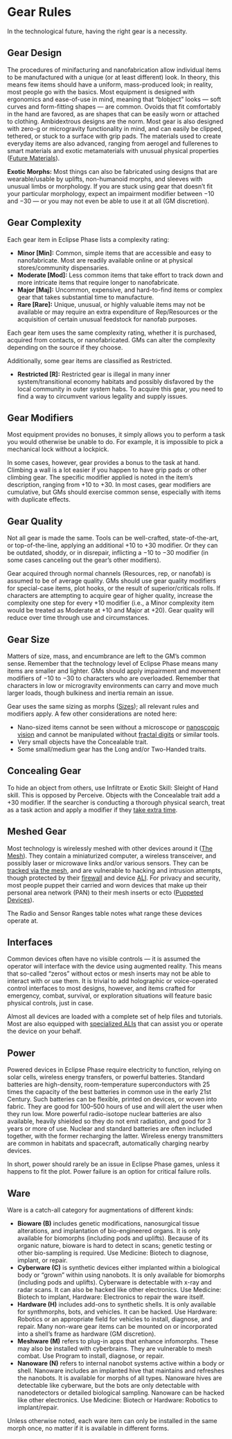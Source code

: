 # Gear Rules

In the technological future, having the right gear is a necessity.

## Gear Design

The procedures of minifacturing and nanofabrication allow individual items to be manufactured with a unique (or at least different) look. In theory, this means few items should have a uniform, mass-produced look; in reality, most people go with the basics. Most equipment is designed with ergonomics and ease-of-use in mind, meaning that “blobject” looks — soft curves and form-fitting shapes — are common. Ovoids that fit comfortably in the hand are favored, as are shapes that can be easily worn or attached to clothing. Ambidextrous designs are the norm. Most gear is also designed with zero-g or microgravity functionality in mind, and can easily be clipped, tethered, or stuck to a surface with grip pads. The materials used to create everyday items are also advanced, ranging from aerogel and fullerenes to smart materials and exotic metamaterials with unusual physical properties ([Future Materials](../12/27-future-materials.md)).

**Exotic Morphs:** Most things can also be fabricated using designs that are wearable/usable by uplifts, non-humanoid morphs, and sleeves with unusual limbs or morphology. If you are stuck using gear that doesn’t fit your particular morphology, expect an impairment modifier between −10 and −30 — or you may not even be able to use it at all (GM discretion).

## Gear Complexity

Each gear item in Eclipse Phase lists a complexity rating:

- **Minor \[Min\]:** Common, simple items that are accessible and easy to nanofabricate. Most are readily available online or at physical stores/community dispensaries.
- **Moderate \[Mod\]:** Less common items that take effort to track down and more intricate items that require longer to nanofabricate.
- **Major \[Maj\]:** Uncommon, expensive, and hard-to-find items or complex gear that takes substantial time to manufacture.
- **Rare \[Rare\]:** Unique, unusual, or highly valuable items may not be available or may require an extra expenditure of Rep/Resources or the acquisition of certain unusual feedstock for nanofab purposes.

Each gear item uses the same complexity rating, whether it is purchased, acquired from contacts, or nanofabricated. GMs can alter the complexity depending on the source if they choose.

Additionally, some gear items are classified as Restricted.

- **Restricted \[R\]:** Restricted gear is illegal in many inner system/transitional economy habitats and possibly disfavored by the local community in outer system habs. To acquire this gear, you need to find a way to circumvent various legality and supply issues.

## Gear Modifiers

Most equipment provides no bonuses, it simply allows you to perform a task you would otherwise be unable to do. For example, it is impossible to pick a mechanical lock without a lockpick.

In some cases, however, gear provides a bonus to the task at hand. Climbing a wall is a lot easier if you happen to have grip pads or other climbing gear. The specific modifier applied is noted in the item’s description, ranging from +10 to +30. In most cases, gear modifiers are cumulative, but GMs should exercise common sense, especially with items with duplicate effects.

## Gear Quality

Not all gear is made the same. Tools can be well-crafted, state-of-the-art, or top-of-the-line, applying an additional +10 to +30 modifier. Or they can be outdated, shoddy, or in disrepair, inflicting a −10 to −30 modifier (in some cases canceling out the gear’s other modifiers).

Gear acquired through normal channels (Resources, rep, or nanofab) is assumed to be of average quality. GMs should use gear quality modifiers for special-case items, plot hooks, or the result of superior/criticals rolls. If characters are attempting to acquire gear of higher quality, increase the complexity one step for every +10 modifier (i.e., a Minor complexity item would be treated as Moderate at +10 and Major at +20). Gear quality will reduce over time through use and circumstances.

## Gear Size

Matters of size, mass, and encumbrance are left to the GM’s common sense. Remember that the technology level of Eclipse Phase means many items are smaller and lighter. GMs should apply impairment and movement modifiers of −10 to −30 to characters who are overloaded. Remember that characters in low or microgravity environments can carry and move much larger loads, though bulkiness and inertia remain an issue.

Gear uses the same sizing as morphs ([Sizes](../12/21-other-action-factors.md#sizes)); all relevant rules and modifiers apply. A few other considerations are noted here:

- Nano-sized items cannot be seen without a microscope or [nanoscopic vision](06-sensory-augmentations.md) and cannot be manipulated without [fractal digits](11-physical-augmentations.md) or similar tools.
- Very small objects have the Concealable trait.
- Some small/medium gear has the Long and/or Two-Handed traits.

## Concealing Gear

To hide an object from others, use Infiltrate or Exotic Skill: Sleight of Hand skill. This is opposed by Perceive. Objects with the Concealable trait add a +30 modifier. If the searcher is conducting a thorough physical search, treat as a task action and apply a modifier if they [take extra time](../03/03-actions-and-time.md#taking-time).

## Meshed Gear

Most technology is wirelessly meshed with other devices around it ([The Mesh](../13/00-the-mesh.md)). They contain a miniaturized computer, a wireless transceiver, and possibly laser or microwave links and/or various sensors. They can be [tracked via the mesh](../13/10-tracking.md#tracing-by-mesh-id), and are vulnerable to hacking and intrusion attempts, though protected by their [firewall](../13/12-countermeasures.md#firewall) and device [ALI](../13/07-ais-and-muses.md). For privacy and security, most people puppet their carried and worn devices that make up their personal area network (PAN) to their mesh inserts or ecto ([Puppeted Devices](../13/02-mesh-topology.md#puppeted-devices)).

The Radio and Sensor Ranges table notes what range these devices operate at.

## Interfaces

Common devices often have no visible controls — it is assumed the operator will interface with the device using augmented reality. This means that so-called “zeros” without ectos or mesh inserts may not be able to interact with or use them. It is trivial to add holographic or voice-operated control interfaces to most designs, however, and items crafted for emergency, combat, survival, or exploration situations will feature basic physical controls, just in case.

Almost all devices are loaded with a complete set of help files and tutorials. Most are also equipped with [specialized ALIs](../13/07-ais-and-muses.md#alis) that can assist you or operate the device on your behalf.

## Power

Powered devices in Eclipse Phase require electricity to function, relying on solar cells, wireless energy transfers, or powerful batteries. Standard batteries are high-density, room-temperature superconductors with 25 times the capacity of the best batteries in common use in the early 21st Century. Such batteries can be flexible, printed on devices, or woven into fabric. They are good for 100–500 hours of use and will alert the user when they run low. More powerful radio-isotope nuclear batteries are also available, heavily shielded so they do not emit radiation, and good for 3 years or more of use. Nuclear and standard batteries are often included together, with the former recharging the latter. Wireless energy transmitters are common in habitats and spacecraft, automatically charging nearby devices.

In short, power should rarely be an issue in Eclipse Phase games, unless it happens to fit the plot. Power failure is an option for critical failure rolls.

## Ware

Ware is a catch-all category for augmentations of different kinds:

<!--sort-->

- **Bioware (B)** includes genetic modifications, nanosurgical tissue alterations, and implantation of bio-engineered organs. It is only available for biomorphs (including pods and uplifts). Because of its organic nature, bioware is hard to detect in scans; genetic testing or other bio-sampling is required. Use Medicine: Biotech to diagnose, implant, or repair.
- **Cyberware (C)** is synthetic devices either implanted within a biological body or “grown” within using nanobots. It is only available for biomorphs (including pods and uplifts). Cyberware is detectable with x-ray and radar scans. It can also be hacked like other electronics. Use Medicine: Biotech to implant, Hardware: Electronics to repair the ware itself.
- **Hardware (H)** includes add-ons to synthetic shells. It is only available for synthmorphs, bots, and vehicles. It can be hacked. Use Hardware: Robotics or an appropriate field for vehicles to install, diagnose, and repair. Many non-ware gear items can be mounted on or incorporated into a shell’s frame as hardware (GM discretion).
- **Meshware (M)** refers to plug-in apps that enhance infomorphs. These may also be installed with cyberbrains. They are vulnerable to mesh combat. Use Program to install, diagnose, or repair.
- **Nanoware (N)** refers to internal nanobot systems active within a body or shell. Nanoware includes an implanted hive that maintains and refreshes the nanobots. It is available for morphs of all types. Nanoware hives are detectable like cyberware, but the bots are only detectable with nanodetectors or detailed biological sampling. Nanoware can be hacked like other electronics. Use Medicine: Biotech or Hardware: Robotics to implant/repair.

Unless otherwise noted, each ware item can only be installed in the same morph once, no matter if it is available in different forms.
